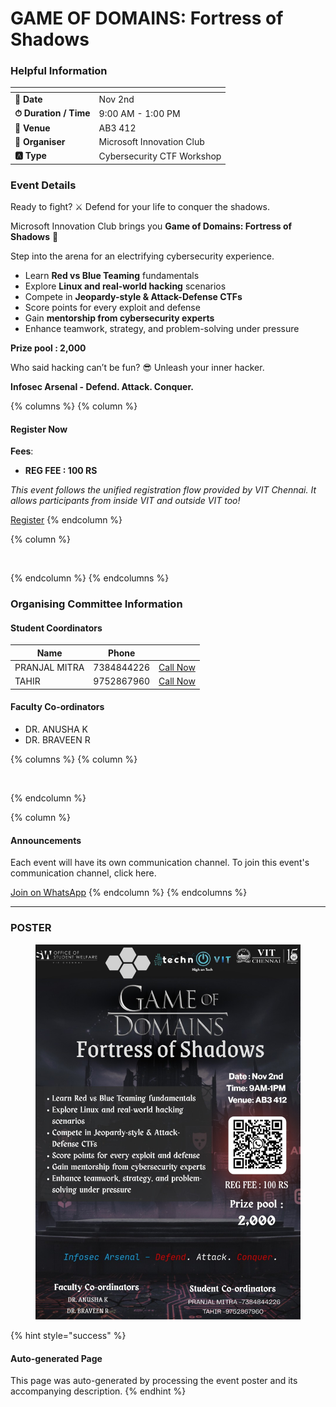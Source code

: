 # GAME OF DOMAINS: Fortress of Shadows

### Helpful Information

<table data-view="cards"><thead><tr><th></th><th></th></tr></thead><tbody><tr><td><strong>📅 Date</strong></td><td>Nov 2nd</td></tr><tr><td><strong>⏱ Duration / Time</strong></td><td>9:00 AM - 1:00 PM</td></tr><tr><td><strong>📍 Venue</strong></td><td>AB3 412</td></tr><tr><td><strong>👤 Organiser</strong></td><td>Microsoft Innovation Club</td></tr><tr><td><strong>🅰️ Type</strong></td><td>Cybersecurity CTF Workshop</td></tr></tbody></table>

### Event Details

Ready to fight? ⚔️ Defend for your life to conquer the shadows.

Microsoft Innovation Club brings you **Game of Domains: Fortress of Shadows** 🏰

Step into the arena for an electrifying cybersecurity experience.

* Learn **Red vs Blue Teaming** fundamentals
* Explore **Linux and real-world hacking** scenarios
* Compete in **Jeopardy-style & Attack-Defense CTFs**
* Score points for every exploit and defense
* Gain **mentorship from cybersecurity experts**
* Enhance teamwork, strategy, and problem-solving under pressure

**Prize pool : 2,000**

Who said hacking can’t be fun? 😎 Unleash your inner hacker.

**Infosec Arsenal - Defend. Attack. Conquer.**

{% columns %}
{% column %}
#### Register Now

**Fees**:

* **REG FEE : 100 RS**

_This event follows the unified registration flow provided by VIT Chennai. It allows participants from inside VIT and outside VIT too!_

<a href="https://chennaievents.vit.ac.in/technovit/" class="button primary" data-icon="rocket-launch">Register</a>
{% endcolumn %}

{% column %}
<figure><img src="https://images.unsplash.com/photo-1607000975574-0b425df6975a?crop=entropy&#x26;cs=srgb&#x26;fm=jpg&#x26;ixid=M3wxOTcwMjR8MHwxfHNlYXJjaHw3fHxyZWdpc3RlcnxlbnwwfHx8fDE3NjEyNDU2MDF8MA&#x26;ixlib=rb-4.1.0&#x26;q=85" alt=""><figcaption></figcaption></figure>
{% endcolumn %}
{% endcolumns %}

### Organising Committee Information

#### Student Coordinators

<table data-card-size="large" data-view="cards"><thead><tr><th>Name</th><th data-type="number">Phone</th><th></th></tr></thead><tbody><tr><td>PRANJAL MITRA</td><td>7384844226</td><td><a href="tel:7384844226" class="button secondary">Call Now</a></td></tr><tr><td>TAHIR</td><td>9752867960</td><td><a href="tel:9752867960" class="button secondary">Call Now</a></td></tr></tbody></table>

#### Faculty Co-ordinators

* DR. ANUSHA K
* DR. BRAVEEN R

{% columns %}
{% column %}
<figure><img src="https://images.unsplash.com/photo-1650897877751-4446f52a0cb3?crop=entropy&#x26;cs=srgb&#x26;fm=jpg&#x26;ixid=M3wxOTcwMjR8MHwxfHNlYXJjaHw2fHxhbm5vdW5jZW1lbnR8ZW58MHx8fHwxNzYxMjQ2MzUxfDA&#x26;ixlib=rb-4.1.0&#x26;q=85" alt=""><figcaption></figcaption></figure>
{% endcolumn %}

{% column %}
#### Announcements

Each event will have its own communication channel. To join this event's communication channel, click here.

<a href="https://chat.whatsapp.com/GvjzwviznfnJPCFyJfGmmK?mode=wwc" class="button primary" data-icon="bullhorn">Join on WhatsApp</a>
{% endcolumn %}
{% endcolumns %}

***

### POSTER

<figure><img src="../../.gitbook/assets/image (2).png" alt=""><figcaption></figcaption></figure>

{% hint style="success" %}
#### Auto-generated Page

This page was auto-generated by processing the event poster and its accompanying description.
{% endhint %}
